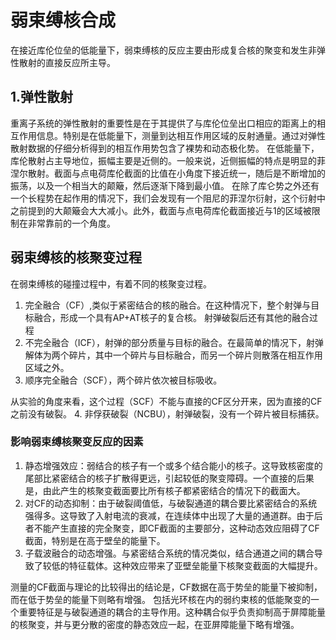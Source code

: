 # 弱束缚核合成

在接近库伦位垒的低能量下，弱束缚核的反应主要由形成复合核的聚变和发生非弹性散射的直接反应所主导。
## 1.弹性散射

重离子系统的弹性散射的重要性是在于其提供了与库伦位垒出口相应的距离上的相互作用信息。特别是在低能量下，测量到达相互作用区域的反射通量。通过对弹性散射数据的仔细分析得到的相互作用势包含了裸势和动态极化势。
在低能量下，库伦散射占主导地位，振幅主要是近侧的。一般来说，近侧振幅的特点是明显的菲涅尔散射。截面与点电荷库伦截面的比值在小角度下接近统一，随后是不断增加的振荡，以及一个相当大的颠簸，然后逐渐下降到最小值。
在除了库仑势之外还有一个长程势在起作用的情况下，我们会发现有一个阻尼的菲涅尔衍射，这个衍射中之前提到的大颠簸会大大减小。此外，截面与点电荷库伦截面接近与1的区域被限制在非常靠前的一个角度。
## 弱束缚核的核聚变过程
在弱束缚核的碰撞过程中，有着不同的核聚变过程。
1. 完全融合（CF）,类似于紧密结合的核的融合。在这种情况下，整个射弹与目标融合，形成一个具有AP+AT核子的复合核。
射弹破裂后还有其他的融合过程
2. 不完全融合（ICF），射弹的部分质量与目标的融合。在最简单的情况下，射弹解体为两个碎片，其中一个碎片与目标融合，而另一个碎片则散落在相互作用区域之外。
3. 顺序完全融合（SCF），两个碎片依次被目标吸收。

从实验的角度来看，这个过程（SCF）不能与直接的CF区分开来，因为直接的CF之前没有破裂。
4. 非俘获破裂（NCBU），射弹破裂，没有一个碎片被目标捕获。
 
 ### 影响弱束缚核聚变反应的因素
 1. 静态增强效应：弱结合的核子有一个或多个结合能小的核子。这导致核密度的尾部比紧密结合的核子扩散得更远，引起较低的聚变障碍。一个直接的后果是，由此产生的核聚变截面要比所有核子都紧密结合的情况下的截面大。
 2. 对CF的动态抑制：由于破裂阈值低，与破裂通道的耦合要比紧密结合的系统强得多。这导致了入射电流的衰减，在连续体中出现了大量的通道群。由于后者不能产生直接的完全聚变，即CF截面的主要部分，这种动态效应阻碍了CF截面，特别是在高于壁垒的能量下。
 3. 子载波融合的动态增强。与紧密结合系统的情况类似，结合通道之间的耦合导致了较低的特征载体。这种效应带来了亚壁垒能量下核聚变截面的大幅提升。

测量的CF截面与理论的比较得出的结论是，CF数据在高于势垒的能量下被抑制，而在低于势垒的能量下则略有增强。
包括光环核在内的弱约束核的低能聚变的一个重要特征是与破裂通道的耦合的主导作用。这种耦合似乎负责抑制高于屏障能量的核聚变，并与更分散的密度的静态效应一起，在亚屏障能量下略有增强。